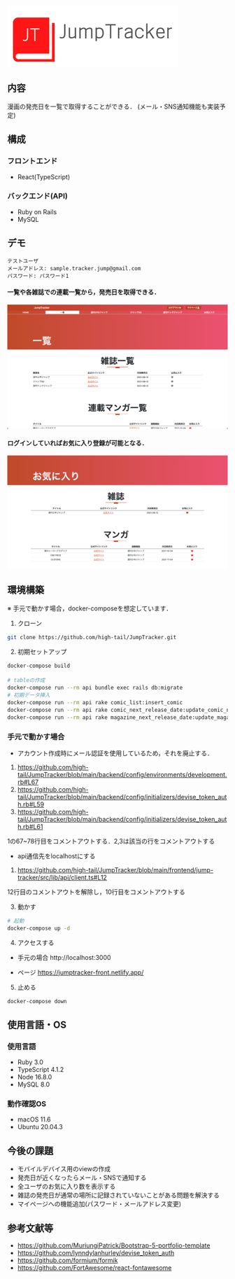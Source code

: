 ![JumpTracker](frontend/jump-tracker/public/JumpTracker.png "Title Image")

## 内容
漫画の発売日を一覧で取得することができる．
(メール・SNS通知機能も実装予定)

## 構成
### フロントエンド
- React(TypeScript)

### バックエンド(API)
- Ruby on Rails
- MySQL

## デモ
```
テストユーザ
メールアドレス: sample.tracker.jump@gmail.com
パスワード: パスワード1
```

#### 一覧や各雑誌での連載一覧から，発売日を取得できる．
![demo1](demo_img/demo1.png "Title Image")
#### ログインしていればお気に入り登録が可能となる．
![demo2](demo_img/demo2.png "Title Image")

## 環境構築
※ 手元で動かす場合，docker-composeを想定しています．
1. クローン

```bash
git clone https://github.com/high-tail/JumpTracker.git
```

2. 初期セットアップ

```bash
docker-compose build

# tableの作成
docker-compose run --rm api bundle exec rails db:migrate
# 初期データ挿入
docker-compose run --rm api rake comic_list:insert_comic
docker-compose run --rm api rake comic_next_release_date:update_comic_next_release_date
docker-compose run --rm api rake magazine_next_release_date:update_magazine_next_release_date
```

### 手元で動かす場合
- アカウント作成時にメール認証を使用しているため，それを廃止する．
1. https://github.com/high-tail/JumpTracker/blob/main/backend/config/environments/development.rb#L67
2. https://github.com/high-tail/JumpTracker/blob/main/backend/config/initializers/devise_token_auth.rb#L59
3. https://github.com/high-tail/JumpTracker/blob/main/backend/config/initializers/devise_token_auth.rb#L61

1の67~78行目をコメントアウトする．2,3は該当の行をコメントアウトする

- api通信先をlocalhostにする
1. https://github.com/high-tail/JumpTracker/blob/main/frontend/jump-tracker/src/lib/api/client.ts#L12

12行目のコメントアウトを解除し，10行目をコメントアウトする


3. 動かす

```bash
# 起動
docker-compose up -d
```

4. アクセスする
- 手元の場合
http://localhost:3000

- ページ
https://jumptracker-front.netlify.app/

5. 止める

```bash
docker-compose down
```

## 使用言語・OS
### 使用言語
- Ruby 3.0
- TypeScript 4.1.2
- Node 16.8.0
- MySQL 8.0

### 動作確認OS
- macOS 11.6
- Ubuntu 20.04.3

## 今後の課題
- モバイルデバイス用のviewの作成
- 発売日が近くなったらメール・SNSで通知する
- 全ユーザのお気に入り数を表示する
- 雑誌の発売日が通常の場所に記録されていないことがある問題を解決する
- マイページへの機能追加(パスワード・メールアドレス変更)

## 参考文献等
- https://github.com/MuriungiPatrick/Bootstrap-5-portfolio-template
- https://github.com/lynndylanhurley/devise_token_auth
- https://github.com/formium/formik
- https://github.com/FortAwesome/react-fontawesome
